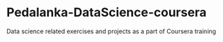 Pedalanka-DataScience-coursera
==============================

Data science related exercises and projects as a part of Coursera training
